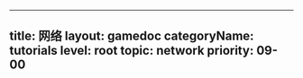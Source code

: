
---
title: 网络
layout: gamedoc
categoryName: tutorials
level: root
topic: network
priority: 09-00
---


